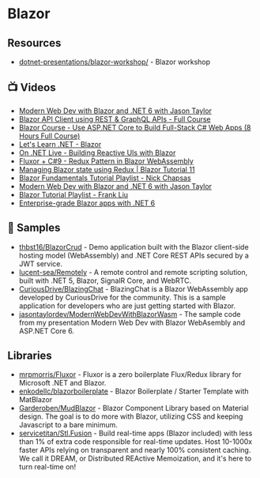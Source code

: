 # Blazor

## Resources
- [dotnet-presentations/blazor-workshop/](https://github.com/dotnet-presentations/blazor-workshop/) - Blazor workshop

## 📺 Videos
- [Modern Web Dev with Blazor and .NET 6 with Jason Taylor](https://www.youtube.com/watch?v=aPDJkl8TNFA)
- [Blazor API Client using REST & GraphQL APIs - Full Course](https://www.youtube.com/watch?v=agIJTnpfFGA)
- [Blazor Course - Use ASP.NET Core to Build Full-Stack C# Web Apps (8 Hours Full Course)](https://www.youtube.com/watch?v=KRJFEpIJeUI)
- [Let's Learn .NET - Blazor](https://www.youtube.com/watch?v=4Xzx7Cm9ykg)
- [On .NET Live - Building Reactive UIs with Blazor](https://www.youtube.com/watch?v=EUOimtP78jQ)
- [Fluxor + C#9 - Redux Pattern in Blazor WebAssembly](https://www.youtube.com/watch?v=sAyH-O0dFaI)
- [Managing Blazor state using Redux | Blazor Tutorial 11](https://www.youtube.com/watch?v=k_c-ErPaYa8)
- [Blazor Fundamentals Tutorial Playlist - Nick Chapsas](https://www.youtube.com/playlist?list=PLUOequmGnXxPrY79JGnF72e1Pba8z93zo)
- [Modern Web Dev with Blazor and .NET 6 with Jason Taylor](https://www.youtube.com/watch?v=lRYrhj9lwQk)
- [Blazor Tutorial Playlist - Frank Liu](https://www.youtube.com/playlist?list=PLgRlicSxjeMOwJyqendhcntDqEjCBncci)
- [Enterprise-grade Blazor apps with .NET 6](https://www.youtube.com/watch?v=GKu-vRxOWr8)
## 🚀 Samples
- [thbst16/BlazorCrud](https://github.com/thbst16/BlazorCrud) - Demo application built with the Blazor client-side hosting model (WebAssembly) and .NET Core REST APIs secured by a JWT service.
- [lucent-sea/Remotely](https://github.com/lucent-sea/Remotely) - A remote control and remote scripting solution, built with .NET 5, Blazor, SignalR Core, and WebRTC.
- [CuriousDrive/BlazingChat](https://github.com/CuriousDrive/BlazingChat) - BlazingChat is a Blazor WebAssembly app developed by CuriousDrive for the community. This is a sample application for developers who are just getting started with Blazor.
- [jasontaylordev/ModernWebDevWithBlazorWasm](https://github.com/jasontaylordev/ModernWebDevWithBlazorWasm) - The sample code from my presentation Modern Web Dev with Blazor WebAsembly and ASP.NET Core 6.
## Libraries
- [mrpmorris/Fluxor](https://github.com/mrpmorris/Fluxor) - Fluxor is a zero boilerplate Flux/Redux library for Microsoft .NET and Blazor.
- [enkodellc/blazorboilerplate](https://github.com/enkodellc/blazorboilerplate) - Blazor Boilerplate / Starter Template with MatBlazor
- [Garderoben/MudBlazor](https://github.com/Garderoben/MudBlazor) - Blazor Component Library based on Material design. The goal is to do more with Blazor, utilizing CSS and keeping Javascript to a bare minimum.
- [servicetitan/Stl.Fusion](https://github.com/servicetitan/Stl.Fusion) - Build real-time apps (Blazor included) with less than 1% of extra code responsible for real-time updates. Host 10-1000x faster APIs relying on transparent and nearly 100% consistent caching. We call it DREAM, or Distributed REActive Memoization, and it's here to turn real-time on!